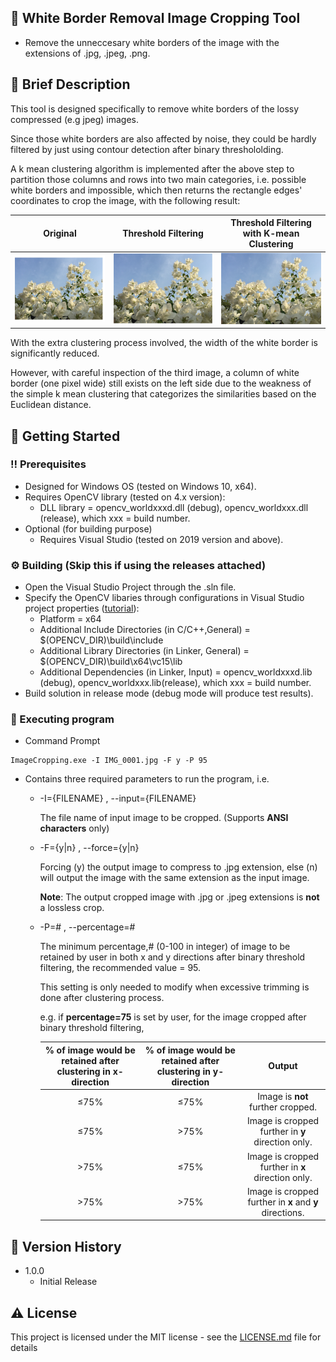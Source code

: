 ## :star2: White Border Removal Image Cropping Tool

* Remove the unneccesary white borders of the image with the extensions of .jpg, .jpeg, .png.

## :robot: Brief Description

This tool is designed specifically to remove white borders of the lossy compressed (e.g jpeg) images. 

Since those white borders are also affected by noise, they could be hardly filtered by just using contour detection after binary threshololding. 

A k mean clustering algorithm is implemented after the above step to partition those columns and rows into two main categories, i.e. possible white borders and impossible, which then returns the rectangle edges' coordinates to crop the image, with the following result:


| Original | Threshold Filtering | Threshold Filtering with K-mean Clustering |
| ------------- | ------------- | ------------- |
| <img src="result/IMG_0001_original.jpg" width=100% height=100%> | <img src="result/IMG_0001_no_clustering.jpg" width=100% height=100%> | <img src="result/IMG_0001_with_clustering.jpg" width=100% height=100%> |

With the extra clustering process involved, the width of the white border is significantly reduced. 

However, with careful inspection of the third image, a column of white border (one pixel wide) still exists on the left side due to the weakness of the simple k mean clustering that categorizes the similarities based on the Euclidean distance.

## 	:toolbox: Getting Started

### :bangbang: Prerequisites

* Designed for Windows OS (tested on Windows 10, x64).
* Requires OpenCV library (tested on 4.x version):
    * DLL library = opencv_worldxxxd.dll (debug), opencv_worldxxx.dll (release), which xxx = build number.
* Optional (for building purpose)
    * Requires Visual Studio (tested on 2019 version and above).

### :gear: Building (Skip this if using the releases attached)

* Open the Visual Studio Project through the .sln file.
* Specify the OpenCV libaries through configurations in Visual Studio project properties ([tutorial](https://docs.opencv.org/4.x/dd/d6e/tutorial_windows_visual_studio_opencv.html)):
    * Platform = x64
    * Additional Include Directories (in C/C++,General) = $(OPENCV_DIR)\build\include
    * Additional Library Directories (in Linker, General) = $(OPENCV_DIR)\build\x64\vc15\lib
    * Additional Dependencies (in Linker, Input) = opencv_worldxxxd.lib (debug), opencv_worldxxx.lib(release), which xxx = build number.
* Build solution in release mode (debug mode will produce test results).

### :running: Executing program

* Command Prompt
```
ImageCropping.exe -I IMG_0001.jpg -F y -P 95
```

* Contains three required parameters to run the program, i.e.
    * -I={FILENAME} , --input={FILENAME}

        The file name of input image to be cropped. (Supports **ANSI characters** only)

    * -F={y|n} , --force={y|n} 

        Forcing (y) the output image to compress to .jpg extension, else (n) will output the image with the same extension as the input image.

        **Note**: The output cropped image with .jpg or .jpeg extensions is **not** a lossless crop.

    * -P=# , --percentage=#

        The minimum percentage,# (0-100 in integer) of image to be retained by user in both x and y directions after binary threshold filtering, the recommended value = 95. 
        
        This setting is only needed to modify when excessive trimming is done after clustering process.
        
        e.g. if **percentage=75** is set by user, for the image cropped after binary threshold filtering,

        | % of image would be retained after clustering in **x-direction** | % of image would be retained after clustering in **y-direction** | Output |
        | :-------------: | :-------------: | :-------------: |
        | ≤75% | ≤75% | Image is **not** further cropped. |
        | ≤75% | >75% | Image is cropped further in **y** direction only. |
        | >75% | ≤75% | Image is cropped further in **x** direction only. |
        | >75% | >75% | Image is cropped further in **x** and **y** directions.  |


## :scroll: Version History

* 1.0.0
    * Initial Release

## :warning: License

This project is licensed under the MIT license - see the [LICENSE.md](LICENSE.md) file for details
